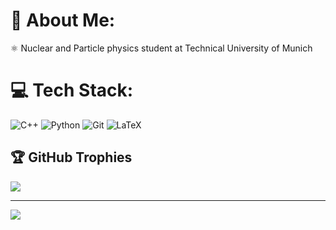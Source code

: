 # 💫 About Me:
⚛ Nuclear and Particle physics student at Technical University of Munich 


# 💻 Tech Stack:
![C++](https://img.shields.io/badge/c++-%2300599C.svg?style=for-the-badge&logo=c%2B%2B&logoColor=white) ![Python](https://img.shields.io/badge/python-3670A0?style=for-the-badge&logo=python&logoColor=ffdd54) ![Git](https://img.shields.io/badge/git-%23F05033.svg?style=for-the-badge&logo=git&logoColor=white) ![LaTeX](https://img.shields.io/badge/latex-%23008080.svg?style=for-the-badge&logo=latex&logoColor=white)

## 🏆 GitHub Trophies
![](https://github-profile-trophy.vercel.app/?username=Vikt0rG&theme=radical&no-frame=false&no-bg=true&margin-w=4)

---
[![](https://visitcount.itsvg.in/api?id=Vikt0rG&icon=0&color=0)](https://visitcount.itsvg.in)
